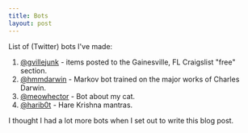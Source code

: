 ```yaml
---
title: Bots
layout: post
---
```


List of (Twitter) bots I've made:

1. [@gvillejunk](https://twitter.com/gvillejunk) - items posted to the
  Gainesville, FL Craigslist "free" section.
2. [@hmmdarwin](https://twitter.com/hmmdarwin) - Markov bot trained on the major
  works of Charles Darwin.
3. [@meowhector](https://twitter.com/meowhector) - Bot about my cat.
4. [@harib0t](https://twitter.com/harib0t) - Hare Krishna mantras.

I thought I had a lot more bots when I set out to write this blog post.
